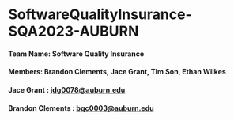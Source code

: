 # SoftwareQualityInsurance-SQA2023-AUBURN
#### Team Name: Software Quality Insurance
#### Members: Brandon Clements, Jace Grant, Tim Son, Ethan Wilkes
#### Jace Grant : jdg0078@auburn.edu
#### Brandon Clements : bgc0003@auburn.edu